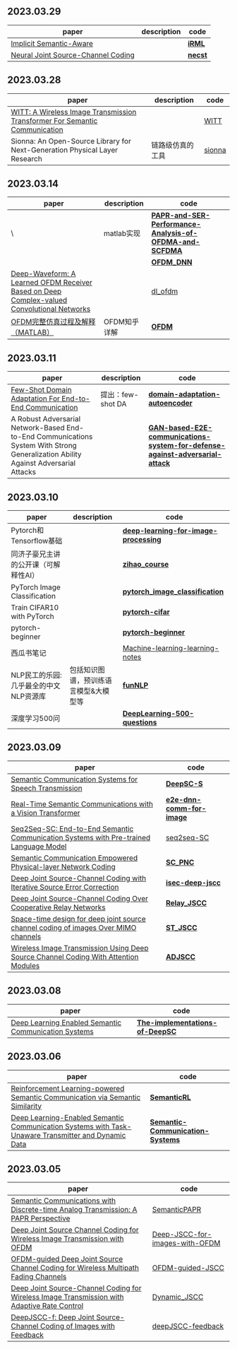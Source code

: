 

## 2023.03.29

| paper                                                        | description | code                                             |
| ------------------------------------------------------------ | ----------- | ------------------------------------------------ |
| [Implicit Semantic-Aware](https://ieeexplore.ieee.org/stamp/stamp.jsp?tp=&arnumber=10000405) |             | **[iRML](https://github.com/zjs919/iRML)**       |
| [Neural Joint Source-Channel Coding](https://arxiv.org/abs/1811.07557) |             | **[necst](https://github.com/ermongroup/necst)** |





## 2023.03.28

| paper                                                        | description      | code                                       |
| ------------------------------------------------------------ | ---------------- | ------------------------------------------ |
| [WITT: A Wireless Image Transmission Transformer For Semantic Communication](https://arxiv.org/pdf/2211.00937.pdf) |                  | [WITT](https://github.com/keyang8/witt)    |
| Sionna: An Open-Source Library for Next-Generation Physical Layer Research | 链路级仿真的工具 | [sionna](https://github.com/NVlabs/sionna) |



## 2023.03.14

| paper                                                        | description  | code                                                         |
| ------------------------------------------------------------ | ------------ | ------------------------------------------------------------ |
| \                                                            | matlab实现   | **[PAPR-and-SER-Performance-Analysis-of-OFDMA-and-SCFDMA](https://github.com/Anshul1702/PAPR-and-SER-Performance-Analysis-of-OFDMA-and-SCFDMA)** |
|                                                              |              | **[OFDM_DNN](https://github.com/haoyye/OFDM_DNN)**           |
| [Deep-Waveform: A Learned OFDM Receiver Based on Deep Complex-valued Convolutional Networks](https://arxiv.org/pdf/1810.07181.pdf) |              | [dl_ofdm](https://github.com/zhongyuanzhao/dl_ofdm)          |
| [OFDM完整仿真过程及解释（MATLAB）](https://zhuanlan.zhihu.com/p/57967971) | OFDM知乎详解 | **[OFDM](https://github.com/2417677728/OFDM)**               |



## 2023.03.11

| paper                                                        | description       | code                                                         |
| ------------------------------------------------------------ | ----------------- | ------------------------------------------------------------ |
| [Few-Shot Domain Adaptation For End-to-End Communication](https://arxiv.org/pdf/2108.00874.pdf) | 提出：few-shot DA | **[domain-adaptation-autoencoder](https://github.com/jayaram-r/domain-adaptation-autoencoder)** |
| A Robust Adversarial Network-Based End-to-End Communications System With Strong Generalization Ability Against Adversarial Attacks |                   | **[GAN-based-E2E-communications-system-for-defense-against-adversarial-attack](https://github.com/YudiDong/GAN-based-E2E-communications-system-for-defense-against-adversarial-attack)** |

## 2023.03.10

| paper                                  | description                           | code                                                         |
| -------------------------------------- | ------------------------------------- | ------------------------------------------------------------ |
| Pytorch和Tensorflow基础                |                                       | **[deep-learning-for-image-processing](https://github.com/WZMIAOMIAO/deep-learning-for-image-processing)** |
| 同济子豪兄主讲的公开课（可解释性AI）   |                                       | **[zihao_course](https://github.com/TommyZihao/zihao_course)** |
| PyTorch Image Classification           |                                       | **[pytorch_image_classification](https://github.com/hysts/pytorch_image_classification)** |
| Train CIFAR10 with PyTorch             |                                       | **[pytorch-cifar](https://github.com/kuangliu/pytorch-cifar)** |
| pytorch-beginner                       |                                       | **[pytorch-beginner](https://github.com/L1aoXingyu/pytorch-beginner)** |
| 西瓜书笔记                             |                                       | [Machine-learning-learning-notes](https://github.com/Vay-keen/Machine-learning-learning-notes) |
| NLP民工的乐园: 几乎最全的中文NLP资源库 | 包括知识图谱，预训练语言模型&大模型等 | **[funNLP](https://github.com/fighting41love/funNLP)**       |
| 深度学习500问                          |                                       | **[DeepLearning-500-questions](https://github.com/scutan90/DeepLearning-500-questions)** |



## 2023.03.09

| paper                                                        | code                                                         |
| ------------------------------------------------------------ | ------------------------------------------------------------ |
| [Semantic Communication Systems for Speech Transmission](https://arxiv.org/pdf/2005.08213) | **[DeepSC-S](https://github.com/Zhenzi-Weng/DeepSC-S)**      |
| [Real-Time Semantic Communications with a Vision Transformer](https://arxiv.org/pdf/2205.03886) | **[e2e-dnn-comm-for-image](https://github.com/kmsiapps/e2e-dnn-comm-for-image)** |
| [Seq2Seq-SC: End-to-End Semantic Communication Systems with Pre-trained Language Model](https://arxiv.org/pdf/2210.15237) | [seq2seq-SC](https://github.com/abman23/seq2seq-SC)          |
| [Semantic Communication Empowered Physical-layer Network Coding](https://arxiv.org/abs/2209.00791) | **[SC_PNC](https://github.com/shuaiiyang/SC_PNC)**           |
| [Deep Joint Source-Channel Coding with Iterative Source Error Correction](https://arxiv.org/pdf/2302.09174) | **[isec-deep-jscc](https://github.com/changwoolee/isec-deep-jscc)** |
| [Deep Joint Source-Channel Coding Over Cooperative Relay Networks](https://arxiv.org/pdf/2211.06705) | **[Relay_JSCC](https://github.com/aprilbian/Relay_JSCC)**    |
| [Space-time design for deep joint source channel coding of images Over MIMO channels](https://arxiv.org/pdf/2210.16985) | **[ST_JSCC](https://github.com/aprilbian/ST_JSCC)**          |
| [Wireless Image Transmission Using Deep Source Channel Coding With Attention Modules](https://arxiv.org/pdf/2012.00533) | **[ADJSCC](https://github.com/alexxu1988/ADJSCC)**           |



## 2023.03.08

| paper                                                        | code                                                         |
| ------------------------------------------------------------ | ------------------------------------------------------------ |
| [Deep Learning Enabled Semantic Communication Systems](https://arxiv.org/pdf/2006.10685) | **[The-implementations-of-DeepSC](https://github.com/HQXie0910/The-implementations-of-DeepSC)** |



## 2023.03.06

| paper                                                        | code                                                         |
| ------------------------------------------------------------ | ------------------------------------------------------------ |
| [Reinforcement Learning-powered Semantic Communication via Semantic Similarity](https://arxiv.org/pdf/2108.12121.pdf) | **[SemanticRL](https://github.com/lukun199/SemanticRL)**     |
| [Deep Learning-Enabled Semantic Communication Systems with Task-Unaware Transmitter and Dynamic Data](https://arxiv.org/pdf/2205.00271v3.pdf) | **[Semantic-Communication-Systems](https://github.com/SJTU-mxtao/Semantic-Communication-Systems)** |



## 2023.03.05

| paper                                                        | code                                                         |
| ------------------------------------------------------------ | ------------------------------------------------------------ |
| [Semantic Communications with Discrete-time Analog Transmission: A PAPR Perspective](https://arxiv.org/abs/2208.08342) | [SemanticPAPR](https://github.com/lynshao/SemanticPAPR)      |
| [Deep Joint Source Channel Coding for Wireless Image Transmission with OFDM](https://arxiv.org/pdf/2101.03909.pdf) | [Deep-JSCC-for-images-with-OFDM](https://github.com/mingyuyng/Deep-JSCC-for-images-with-OFDM) |
| [OFDM-guided Deep Joint Source Channel Coding for Wireless Multipath Fading Channels](https://arxiv.org/abs/2109.05194) | [OFDM-guided-JSCC](https://github.com/mingyuyng/OFDM-guided-JSCC) |
| [Deep Joint Source-Channel Coding for Wireless Image Transmission with Adaptive Rate Control](https://arxiv.org/abs/2110.04456) | [Dynamic_JSCC](https://github.com/mingyuyng/Dynamic_JSCC)    |
| [DeepJSCC-f: Deep Joint Source-Channel Coding of Images with Feedback](https://arxiv.org/abs/1911.11174) | [deepJSCC-feedback](https://github.com/kurka/deepJSCC-feedback) |

